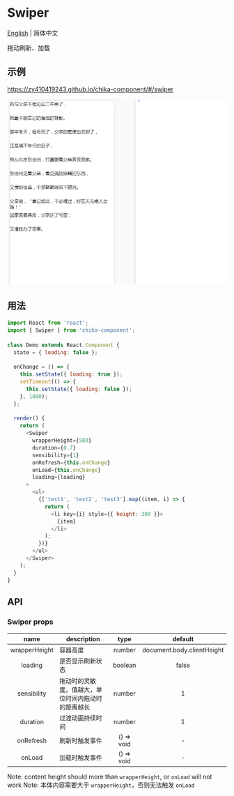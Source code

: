 # Swiper

[English](./README.md) | 简体中文

拖动刷新、加载

## 示例

https://zy410419243.github.io/chika-component/#/swiper

![img](./demo_swiper.gif)

## 用法

```js
import React from 'react';
import { Swiper } from 'chika-component';

class Demo extends React.Component {
  state = { loading: false };

  onChange = () => {
    this.setState({ loading: true });
    setTimeout(() => {
      this.setState({ loading: false });
    }, 1000);
  };

  render() {
    return (
      <Swiper
        wrapperHeight={500}
        duration={0.7}
        sensibility={1}
        onRefresh={this.onChange}
        onLoad={this.onChange}
        loading={loading}
      >
        <ul>
          {['test1', 'test2', 'test3'].map((item, i) => {
            return (
              <li key={i} style={{ height: 300 }}>
                {item}
              </li>
            );
          })}
        </ul>
      </Swiper>
    );
  }
}
```

## API

### Swiper props

|     name      | description                                        |    type    |          default           |
| :-----------: | -------------------------------------------------- | :--------: | :------------------------: |
| wrapperHeight | 容器高度                                           |   number   | document.body.clientHeight |
|    loading    | 是否显示刷新状态                                   |  boolean   |           false            |
|  sensibility  | 拖动时的灵敏度。值越大，单位时间内拖动时的距离越长 |   number   |             1              |
|   duration    | 过渡动画持续时间                                   |   number   |             1              |
|   onRefresh   | 刷新时触发事件                                     | () => void |             -              |
|    onLoad     | 加载时触发事件                                     | () => void |             -              |

Note: content height should more than `wrapperHeight`, or `onLoad` will not work
Note: 本体内容需要大于 `wrapperHeight`，否则无法触发 `onLoad`
